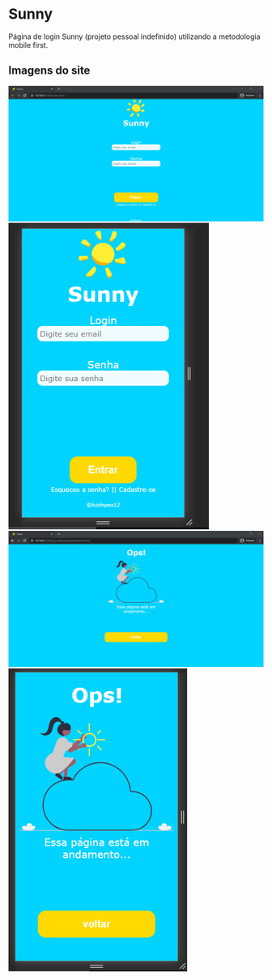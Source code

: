 # Sunny
 Página de login Sunny (projeto pessoal indefinido)
 utilizando a metodologia mobile first.
 ## Imagens do site
 ![Página de login web](https://github.com/luizlopes12/Sunny/blob/main/sunny%20chrome.png)
 ![Página de login mobile](https://github.com/luizlopes12/Sunny/blob/main/sunny%20mobile.png)
 ![Página em andamento web](https://github.com/luizlopes12/Sunny/blob/main/erro%20chrome.png)
 ![Página em andamento mobile](https://github.com/luizlopes12/Sunny/blob/main/erro%20mobile.png)
